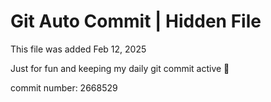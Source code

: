# Git Auto Commit | Hidden File

This file was added Feb 12, 2025

Just for fun and keeping my daily git commit active 🤪

commit number: 2668529
